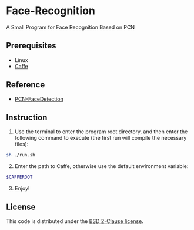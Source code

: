 # Face-Recognition
A Small Program for Face Recognition Based on PCN

## Prerequisites
* Linux
* [Caffe](https://github.com/BVLC/caffe)

## Reference
* [PCN-FaceDetection](https://github.com/Jack-CV/PCN-FaceDetection/)

## Instruction
1. Use the terminal to enter the program root directory, and then enter the following command to execute (the first run will compile the necessary files):
```Bash
sh ./run.sh
```

2. Enter the path to Caffe, otherwise use the default environment variable:
```Bash
$CAFFEROOT
```

3. Enjoy!

## License
This code is distributed under the [BSD 2-Clause license](LICENSE).
